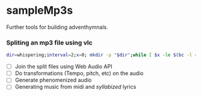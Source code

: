 # sampleMp3s

Further tools for building adventhymnals.

### Spliting an mp3 file using vlc
```bash
dir=whispering;interval=2;x=0; mkdir -p "$dir";while [ $x -le $(bc -l <<<"2*60 + 1") ]; do startTime=$x;let x+=interval;stopTime=$x;echo "$startTime"-$stopTime;let x++ ; cvlc Whispering\ HopeTukSDA\ Church\ ChoirLyrics\ Video.mp3 --sout "#duplicate{dst=std{access=file,mux=raw,dst=$dir/$startTime.mp3}" --start-time $startTime --stop-time $stopTime vlc://quit; done
```

- [ ] Join the split files using Web Audio API 
- [ ] Do transformations (Tempo, pitch, etc) on the audio
- [ ] Generate phenomenized audio
- [ ] Generating music from midi and *syllabized* lyrics
